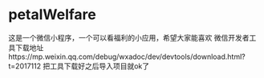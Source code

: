 # petalWelfare
这是一个微信小程序，一个可以看福利的小应用，希望大家能喜欢
微信开发者工具下载地址https://mp.weixin.qq.com/debug/wxadoc/dev/devtools/download.html?t=2017112
把工具下载好之后导入项目就ok了

